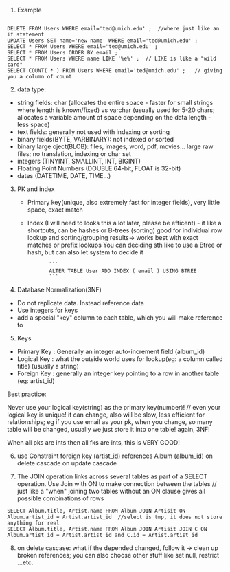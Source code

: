 1. Example 
  
```   

DELETE FROM Users WHERE email='ted@umich.edu' ;  //where just like an if statement
UPDATE Users SET name='new name' WHERE email='ted@umich.edu' ;
SELECT * FROM Users WHERE email='ted@umich.edu' ;
SELECT * FROM Users ORDER BY email ;
SELECT * FROM Users WHERE name LIKE '%e%' ;  // LIKE is like a "wild card" 
SELECT COUNT( * ) FROM Users WHERE email='ted@umich.edu' ;   // giving you a column of count

```

2. data type: 

- string fields: 
         char (allocates the entire space - faster for small strings where length is known/fixed) vs varchar (usually used for 5-20 chars; allocates a variable amount of space depending on the data length - less space)
- text fields: generally not used with indexing or sorting 
- binary fields(BYTE, VARBINARY): not indexed or sorted
- binary large oject(BLOB): files, images, word, pdf, movies... large raw files; no translation, indexing or char set
- integers (TINYINT, SMALLINT, INT, BIGINT)
- Floating Point Numbers (DOUBLE 64-bit, FLOAT is 32-bit)
- dates (DATETIME, DATE, TIME...)

3. PK and index 
   - Primary key(unique, also extremely fast for integer fields), very little space, exact match 
        
   - Index (I will need to looks this a lot later, please be efficent) - it like a shortcuts, can be hashes or B-trees (sorting)
        good for individual row lookup and sorting/grouping results-> works best with exact matches or prefix lookups
        You can deciding sth like to use a Btree or hash, but can also let system to decide it
                
                ```
                ALTER TABLE User ADD INDEX ( email ) USING BTREE
                ```
                

4. Database Normalization(3NF)
  - Do not replicate data. Instead reference data
  - Use integers for keys 
  - add a special "key" column to each table, which you will make reference to
         
5. Keys
  - Primary Key : Generally an integer auto-increment field (album_id)
  - Logical Key : what the outside world uses for lookup(eg: a column called title) (usually a string)
  - Foreign Key : generally an integer key pointing to a row in another table (eg: artist_id)

  Best practice:
  
  Never use your logical key(string) as the primary key(number)! // even your logical key is unique! it can change, also will be slow, less efficient for relationships; eg if you use email as your pk, when you change, so many table will be changed, usually we just store it into one table! again, 3NF!
  
  When all pks are ints then all fks are ints, this is VERY GOOD!
  
  

6. use Constraint foreign key (artist_id) references Album (album_id) on delete cascade on update cascade

7. The JOIN operation links across several tables as part of a SELECT operation. Use Join with ON to make connection between the tables  // just like a "when"
    joining two tables without an ON clause gives all possible combinations of rows 

  ```
  SELECT Album.title, Artist.name FROM Album JOIN Artisit ON Album.artist_id = Artist.artist_id  //select is tmp, it does not store anything for real
  SELECT Album.title, Artist.name FROM Album JOIN Artisit JOIN C ON Album.artist_id = Artist.artist_id and C.id = Artist.artist_id
  ```
  
  
 8. on delete cascase: what if the depended changed, follow it -> clean up broken references; you can also choose other stuff like set null, restrict ...etc. 
